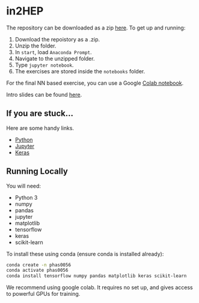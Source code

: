 # in2HEP

The repository can be downloaded as a zip [here](https://github.com/ishank95/in2HEP/archive/master.zip). To get up and running:
1. Download the repoistory as a .zip.
2. Unzip the folder.
3. In `start`, load `Anaconda Prompt`.
4. Navigate to the unzipped folder.
5. Type `jupyter notebook`.
6. The exercises are stored inside the `notebooks` folder.

For the final NN based exercise, you can use a Google [Colab notebook](https://colab.research.google.com/drive/1wirVz17sY2pWAtfbV3Hxm7aihHtSgvRJ).

Intro slides can be found [here](http://svanstro.web.cern.ch/svanstro/in2hep/in2hep-outline.pdf).

## If you are stuck...

Here are some handy links.
* [Python](https://docs.python.org/3/)
* [Jupyter](https://realpython.com/jupyter-notebook-introduction/)
* [Keras](https://keras.io/)

## Running Locally 
You will need:
- Python 3
- numpy
- pandas
- jupyter
- matplotlib
- tensorflow
- keras
- scikit-learn

To install these using conda (ensure conda is installed already):
```bash
conda create -n phas0056
conda activate phas0056
conda install tensorflow numpy pandas matplotlib keras scikit-learn
```

We recommend using google colab. It requires no set up, and gives access to powerful GPUs for training.
